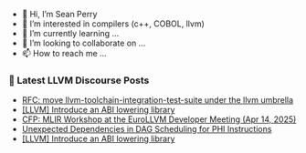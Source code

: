 - 👋 Hi, I’m Sean Perry
- 👀 I’m interested in compilers (c++, COBOL, llvm)
- 🌱 I’m currently learning ...
- 💞️ I’m looking to collaborate on ...
- 📫 How to reach me ...

<!---
s66perry/s66perry is a ✨ special ✨ repository because its `README.md` (this file) appears on your GitHub profile.
You can click the Preview link to take a look at your changes.
--->
### 📕 Latest LLVM Discourse Posts

<!-- DISCOURSE-LLVM:START -->
- [RFC: move llvm-toolchain-integration-test-suite under the llvm umbrella](https://discourse.llvm.org/t/rfc-move-llvm-toolchain-integration-test-suite-under-the-llvm-umbrella/85063#post_2)
- [[LLVM] Introduce an ABI lowering library](https://discourse.llvm.org/t/llvm-introduce-an-abi-lowering-library/84554#post_9)
- [CFP: MLIR Workshop at the EuroLLVM Developer Meeting &lpar;Apr 14, 2025&rpar;](https://discourse.llvm.org/t/cfp-mlir-workshop-at-the-eurollvm-developer-meeting-apr-14-2025/84911#post_3)
- [Unexpected Dependencies in DAG Scheduling for PHI Instructions](https://discourse.llvm.org/t/unexpected-dependencies-in-dag-scheduling-for-phi-instructions/85067#post_1)
- [[LLVM] Introduce an ABI lowering library](https://discourse.llvm.org/t/llvm-introduce-an-abi-lowering-library/84554#post_8)
<!-- DISCOURSE-LLVM:END -->
